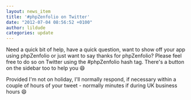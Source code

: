 ```yaml
---
layout: news_item
title: '#phpZenfolio on Twitter'
date: "2012-07-04 08:56:52 +0100"
author: lildude
categories: update
---
```


Need a quick bit of help, have a quick question, want to show off your app using phpZenfolio or just want to say thanks for phpZenfolio? Please feel free to do so on Twitter using the #phpZenfolio hash tag. There's a button on the sidebar too to help you :smile:

Provided I'm not on holiday, I'll normally respond, if necessary within a couple of hours of your tweet - normally minutes if during UK business hours :smile:
